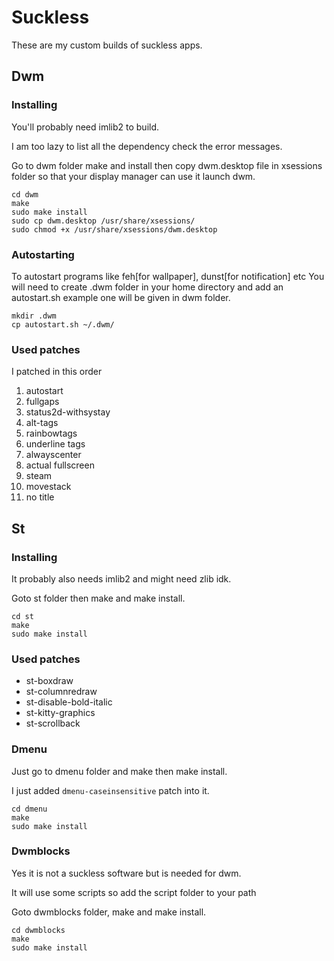 # Suckless

These are my custom builds of suckless apps.

## Dwm

### Installing 
You'll probably need imlib2 to build.

I am too lazy to list all the dependency check the error messages.

Go to dwm folder make and install then copy dwm.desktop file in xsessions folder so
that your display manager can use it launch dwm.

```
cd dwm
make
sudo make install
sudo cp dwm.desktop /usr/share/xsessions/
sudo chmod +x /usr/share/xsessions/dwm.desktop
```

### Autostarting
To autostart programs like feh[for wallpaper], dunst[for notification] etc
You will need to create .dwm folder in your home directory and
add an autostart.sh example one will be given in dwm folder.

```
mkdir .dwm
cp autostart.sh ~/.dwm/
```

### Used patches

I patched in this order

1. autostart
2. fullgaps
3. status2d-withsystay
4. alt-tags
5. rainbowtags
6. underline tags
7. alwayscenter
8. actual fullscreen
9. steam
10. movestack
11. no title

## St

### Installing
It probably also needs imlib2 and might need zlib idk.

Goto st folder then make and make install.

```
cd st
make
sudo make install
```

### Used patches

* st-boxdraw
* st-columnredraw
* st-disable-bold-italic
* st-kitty-graphics
* st-scrollback

### Dmenu
Just go to dmenu folder and make then make install.

I just added `dmenu-caseinsensitive` patch into it.

```
cd dmenu
make
sudo make install
```

### Dwmblocks
Yes it is not a suckless software but is needed for dwm.

It will use some scripts so add the script folder to your path

Goto dwmblocks folder, make and make install.

```
cd dwmblocks
make
sudo make install
```








